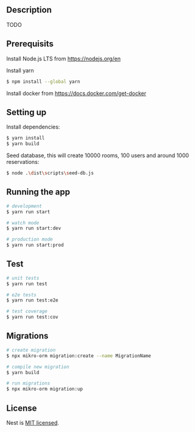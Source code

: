 ## Description

TODO

## Prerequisits
Install Node.js LTS from https://nodejs.org/en

Install yarn
```bash
$ npm install --global yarn
```
Install docker from https://docs.docker.com/get-docker

## Setting up
Install dependencies:
```bash
$ yarn install
$ yarn build
```
Seed database, this will create 10000 rooms, 100 users and around 1000 reservations:
```bash
$ node .\dist\scripts\seed-db.js
```

## Running the app

```bash
# development
$ yarn run start

# watch mode
$ yarn run start:dev

# production mode
$ yarn run start:prod
```

## Test

```bash
# unit tests
$ yarn run test

# e2e tests
$ yarn run test:e2e

# test coverage
$ yarn run test:cov
```

## Migrations
```bash
# create migration
$ npx mikro-orm migration:create --name MigrationName

# compile new migration
$ yarn build

# run migrations
$ npx mikro-orm migration:up
```

## License

Nest is [MIT licensed](LICENSE).
